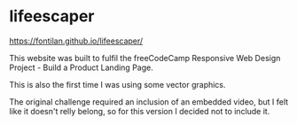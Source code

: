 # lifeescaper

https://fontilan.github.io/lifeescaper/

This website was built to fulfil the freeCodeCamp Responsive Web Design Project - Build a Product Landing Page.

This is also the first time I was using some vector graphics.

The original challenge required an inclusion of an embedded video, but I felt like it doesn't relly belong, so for this version I decided not to include it.
